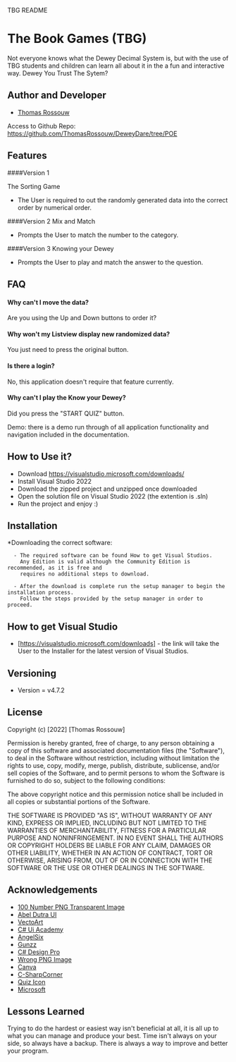 TBG README


# The Book Games (TBG)

Not everyone knows what the Dewey Decimal System is, but with the use of TBG students and children can 
learn all about it in the a fun and interactive way. Dewey You Trust The Sytem?

## Author and Developer

- [Thomas Rossouw](ST10121910@vcconnect.edu.za)


Access to Github Repo: https://github.com/ThomasRossouw/DeweyDare/tree/POE

## Features
####Version 1 

The Sorting Game

- The User is required to out the randomly generated data into the correct order by numerical order.

####Version 2
Mix and Match

- Prompts the User to match the number to the category.

####Version 3
Knowing your Dewey 

- Prompts the User to play and match the answer to the question.


## FAQ

#### Why can't I move the data?

Are you using the Up and Down buttons to order it?

#### Why won't my Listview display new randomized data?

You just need to press the original button.

#### Is there a login?

No, this application doesn't require that feature currently.

#### Why can't I play the Know your Dewey?

Did you press the "START QUIZ" button.

Demo: there is a demo run through of all application functionality and navigation included in the documentation.


## How to Use it?
- Download https://visualstudio.microsoft.com/downloads/
- Install Visual Studio 2022
- Download the zipped project and unzipped once downloaded
- Open the solution file on Visual Studio 2022 (the extention is .sln)
- Run the project and enjoy :)


## Installation

*Downloading the correct software:

      - The required software can be found How to get Visual Studios. 
        Any Edition is valid although the Community Edition is recommended, as it is free and 
	  	requires no additional steps to download.
     
      - After the download is complete run the setup manager to begin the installation process.
        Follow the steps provided by the setup manager in order to proceed.

      
## How to get Visual Studio

- [https://visualstudio.microsoft.com/downloads] - the link will take the User to the Installer 
for the latest version of Visual Studios. 

## Versioning

- Version = v4.7.2

## License

Copyright (c) [2022] [Thomas Rossouw]

Permission is hereby granted, free of charge, to any person obtaining a copy
of this software and associated documentation files (the "Software"), to deal
in the Software without restriction, including without limitation the rights
to use, copy, modify, merge, publish, distribute, sublicense, and/or sell
copies of the Software, and to permit persons to whom the Software is
furnished to do so, subject to the following conditions:

The above copyright notice and this permission notice shall be included in all
copies or substantial portions of the Software.

THE SOFTWARE IS PROVIDED "AS IS", WITHOUT WARRANTY OF ANY KIND, EXPRESS OR
IMPLIED, INCLUDING BUT NOT LIMITED TO THE WARRANTIES OF MERCHANTABILITY,
FITNESS FOR A PARTICULAR PURPOSE AND NONINFRINGEMENT. IN NO EVENT SHALL THE
AUTHORS OR COPYRIGHT HOLDERS BE LIABLE FOR ANY CLAIM, DAMAGES OR OTHER
LIABILITY, WHETHER IN AN ACTION OF CONTRACT, TORT OR OTHERWISE, ARISING FROM,
OUT OF OR IN CONNECTION WITH THE SOFTWARE OR THE USE OR OTHER DEALINGS IN THE
SOFTWARE.


## Acknowledgements

 - [100 Number PNG Transparent Image](https://www.pngmart.com/image/210909)
 - [Abel Dutra UI](https://www.youtube.com/watch?v=Dwi9o3K73XM&ab_channel=AbelDutraUI)
 - [VectoArt](https://www.youtube.com/watch?v=61UvQ7HXhkA&ab_channel=VectoArt)
 - [C# Ui Academy](https://www.youtube.com/watch?v=jySYq5QJZes&ab_channel=C%23UiAcademy)
 - [AngelSix](https://www.youtube.com/watch?v=LwQft_4sEqc&ab_channel=AngelSix)
 - [Gunzz](https://www.youtube.com/watch?v=lHxRizc0Riw&ab_channel=Gunzz)
 - [C# Design Pro](https://www.youtube.com/watch?v=8qDCvEgtonc&ab_channel=C%23DesignPro)
 - [Wrong PNG Image](https://www.pngmart.com/image/277705)
 - [Canva](https://www.canva.com/)
 - [C-SharpCorner](https://www.c-sharpcorner.com/UploadFile/mahesh/treeview-in-wpf/)
 - [Quiz Icon](https://fonts.google.com/icons?icon.query=quiz&icon.platform=web&icon.set=Material+Icons)
 - [Microsoft](https://learn.microsoft.com/en-us/answers/questions/347058/how-to-load-embebbed-resource-image-in-wpf.html)

## Lessons Learned

Trying to do the hardest or easiest way isn't beneficial at all, it is all up to what you can manage and produce your best. 
Time isn't always on your side, so always have a backup. There is always a way to improve and better your program.
